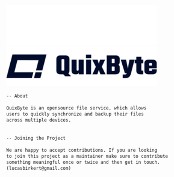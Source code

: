 <img src="/profile/quixbyte_full_light.svg#gh-dark-mode-only" alt="QuixByte" width="400px"/>
<img src="/profile/quixbyte_full.svg#gh-light-mode-only" alt="QuixByte" width="400px"/>

```
-- About

QuixByte is an opensource file service, which allows
users to quickly synchronize and backup their files
across multiple devices.


-- Joining the Project

We are happy to accept contributions. If you are looking
to join this project as a maintainer make sure to contribute
something meaningful once or twice and then get in touch.
(lucasbirkert@gmail.com)
```
